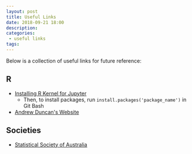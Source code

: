 ```yaml
---
layout: post
title: Useful Links
date: 2018-09-21 18:00
description:
categories:
 - useful links
tags:
---
```

Below is a collection of useful links for future reference:

## R

* <a href="https://www.datacamp.com/community/blog/jupyter-notebook-r" target="_blank">Installing R Kernel for Jupyter</a>
  * Then, to install packages, run `install.packages('package_name')` in Git Bash
* <a href="https://www.aj2duncan.com/blog/" target="_blank">Andrew Duncan's Website</a>

## Societies

* <a href="https://www.statsoc.org.au/branches/new-south-wales/" target="_blank">Statistical Society of Australia</a>

